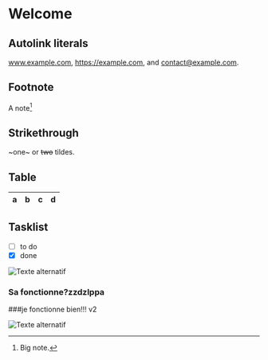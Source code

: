 # Welcome

## Autolink literals

www.example.com, https://example.com, and contact@example.com.

## Footnote

A note[^1]

[^1]: Big note.

## Strikethrough

~one~ or ~~two~~ tildes.

## Table

| a | b  |  c |  d  |
| - | :- | -: | :-: |

## Tasklist

* [ ] to do
* [x] done

![ Texte alternatif](https://static.nationalgeographic.fr/files/styles/image_3200/public/koalas-australia-001.jpg?w=1900&h=1040)

### Sa fonctionne?zzdzlppa
###je fonctionne bien!!! v2

![ Texte alternatif](https://fac.img.pmdstatic.net/fit/http.3A.2F.2Fprd2-bone-image.2Es3-website-eu-west-1.2Eamazonaws.2Ecom.2FFAC.2Fcontent.2Fuploads.2F2017.2F04.2Fsouriez.2Ejpg/750x562/quality/80/crop-from/center/cr/wqkgR2V0dHkgSW1hZ2VzIC8gRmVtbWUgQWN0dWVsbGU%3D/focus-point/610%2C352/pourquoi-il-faut-continuer-a-sourire.jpeg)
